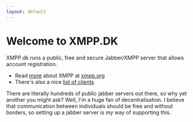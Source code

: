 ```yaml
---
layout: default
---
```

# Welcome to XMPP.DK
XMPP.dk runs a public, free and secure Jabber/XMPP server that allows account registration.

* Read [more] about XMPP at [xmpp.org][more]
* There's also a nice [list of clients][clientlist]

There are literally hundreds of public jabber servers out there, so why yet another you might ask? Well, I'm
a huge fan of decentralisation. I believe that communication between individuals should be free and without borders, so setting up a jabber server is my way of supporting this. 

[more]: https://www.xmpp.org
[clientlist]: https://xmpp.org/software/clients.html